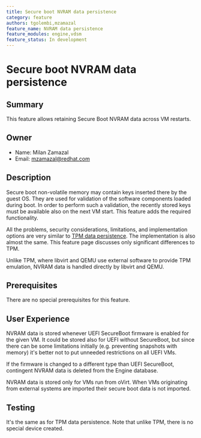 ```yaml
---
title: Secure boot NVRAM data persistence
category: feature
authors: tgolembi,mzamazal
feature_name: NVRAM data persistence
feature_modules: engine,vdsm
feature_status: In development
---
```


# Secure boot NVRAM data persistence

## Summary

This feature allows retaining Secure Boot NVRAM data across VM restarts.

## Owner

*   Name: Milan Zamazal
*   Email: mzamazal@redhat.com

## Description

Secure boot non-volatile memory may contain keys inserted there by the guest OS.  They are used for validation of the software components loaded during boot.  In order to perform such a validation, the recently stored keys must be available also on the next VM start.  This feature adds the required functionality.

All the problems, security considerations, limitations, and implementation options are very similar to [TPM data persistence](tpm-device.html).  The implementation is also almost the same.  This feature page discusses only significant differences to TPM.

Unlike TPM, where libvirt and QEMU use external software to provide TPM emulation, NVRAM data is handled directly by libvirt and QEMU.

## Prerequisites

There are no special prerequisites for this feature.

## User Experience

NVRAM data is stored whenever UEFI SecureBoot firmware is enabled for the given VM.  It could be stored also for UEFI without SecureBoot, but since there can be some limitations initially (e.g. preventing snapshots with memory) it's better not to put unneeded restrictions on all UEFI VMs.

If the firmware is changed to a different type than UEFI SecureBoot, contingent NVRAM data is deleted from the Engine database.

NVRAM data is stored only for VMs run from oVirt.  When VMs originating from external systems are imported their secure boot data is not imported.

## Testing

It's the same as for TPM data persistence.  Note that unlike TPM, there is no special device created.
